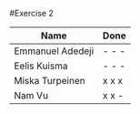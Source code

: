 #Exercise 2

| Name             | Done  |
|------------------| ------|
| Emmanuel Adedeji | - - - |
| Eelis Kuisma     | - - - |
| Miska Turpeinen  | x x x |
| Nam Vu           | x x - |
